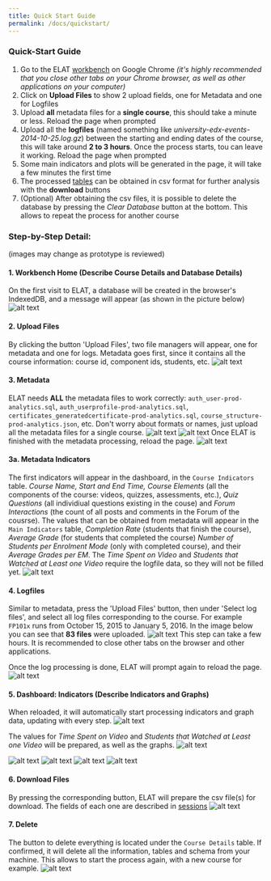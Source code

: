 ```yaml
---
title: Quick Start Guide
permalink: /docs/quickstart/
---
```


### Quick-Start Guide
1. Go to the ELAT [workbench](https://mvallet91.github.io/ELAT-Workbench/) on Google Chrome *(it's highly 
recommended that you close other tabs on your Chrome browser, as well as other applications on your computer)* 
2. Click on **Upload Files** to show 2 upload fields, one for Metadata and one for Logfiles
3. Upload **all** metadata files for a **single course**, this should take a minute or less.
Reload the page when prompted
4. Upload all the **logfiles** (named something like _university-edx-events-2014-10-25.log.gz_) between the 
starting and ending dates of the course, this will take around **2 to 3 hours**. Once the process starts,
 tou can leave it working. Reload the page when prompted
5. Some main indicators and plots will be generated in the page, it will take a few minutes the first time
6. The processed [tables](https://github.com/AngusGLChen/DelftX-Daily-Database#database-schema) 
can be obtained in csv format for further analysis with the **download** buttons
7. (Optional) After obtaining the csv files, it is possible to delete the database by pressing the
 *Clear Database* button at the bottom. This allows to repeat the process for another course
 
### Step-by-Step Detail: 
(images may change as prototype is reviewed)

#### 1. Workbench Home (Describe Course Details and Database Details)

On the first visit to ELAT, a database will be created in the browser's IndexedDB, and a message will appear (as shown in the picture below) 
![alt text](/ELAT/img/S01.png "Workbench Welcome")

#### 2. Upload Files

By clicking the button 'Upload Files', two file managers will appear, one for metadata and one for logs. Metadata goes first, since it contains all the course information: course id, component ids, students, etc.
![alt text](/ELAT/img/S02.png "Upload Files")

#### 3. Metadata

ELAT needs **ALL** the metadata files to work correctly: `auth_user-prod-analytics.sql`, `auth_userprofile-prod-analytics.sql`, `certificates_generatedcertificate-prod-analytics.sql`, `course_structure-prod-analytics.json`, etc. Don't worry about formats or names, just upload all the metadata files for a single course.
![alt text](/ELAT/img/S03.png "Upload ALL Metadata")
![alt text](/ELAT/img/S04.png "Processing Metadata")
Once ELAT is finished with the metadata processing, reload the page.
![alt text](/ELAT/img/S05.png "Done with Metadata")

#### 3a. Metadata Indicators

The first indicators will appear in the dashboard, in the `Course Indicators` table. *Course Name, Start and End Time, Course Elements* (all the components of the course: videos, quizzes, assessments, etc.), *Quiz Questions* (all individiual questions existing in the couse) and *Forum Interactions* (the count of all posts and comments in the Forum of the cousrse).
The values that can be obtained from metadata will appear in the `Main Indicators` table, *Completion Rate* (students that finish the course), *Average Grade* (for students that completed the course) *Number of Students per Enrolment Mode* (only with completed course), and their *Average Grades per EM*. The *Time Spent on Video* and *Students that Watched at Least one Video* require the logfile data, so they will not be filled yet.
![alt text](/ELAT/img/S06.png "Metadata Indicators")

#### 4. Logfiles 

Similar to metadata, press the 'Upload Files' button, then under 'Select log files', and select all log files corresponding to the course. For example `FP101x` runs from October 15, 2015 to January 5, 2016. In the image below you can see that **83 files** were uploaded. 
![alt text](/ELAT/img/S07.png "Processing Metadata")
This step can take a few hours. It is recommended to close other tabs on the browser and other applications.

Once the log processing is done, ELAT will prompt again to reload the page.
![alt text](/ELAT/img/S08.png "Done with logfiles")

#### 5. Dashboard: Indicators (Describe Indicators and Graphs)
When reloaded, it will automatically start processing indicators and graph data, updating with every step.
![alt text](/ELAT/img/S09.png "Processing indicatos and graph")

 The values for *Time Spent on Video* and *Students that Watched at Least one Video* will be prepared, as well as the graphs.
 ![alt text](/ELAT/img/S10.png "More indicators")

 ![alt text](/ELAT/img/S11.png "Sessions and Students per Day")
 ![alt text](/ELAT/img/S12.png "Average Session Duration, with Video, Quiz and Forum sessions per Day")
 ![alt text](/ELAT/img/S13.png "Zoom-able Sessions per Day")
 ![alt text](/ELAT/img/S14.png "Weekly Forum Analysis")

#### 6. Download Files
By pressing the corresponding button, ELAT will prepare the csv file(s) for download. The fields of each one are described in [sessions](/ELAT/docs/sessions)
 ![alt text](/ELAT/img/S15.PNG "Download files")
 
#### 7. Delete
The button to delete everything is located under the `Course Details` table. If confirmed, it will delete all the information, tables and schema from your machine. This allows to start the process again, with a new course for example.
 ![alt text](/ELAT/img/S16.PNG "To Delete or not to Delete")
